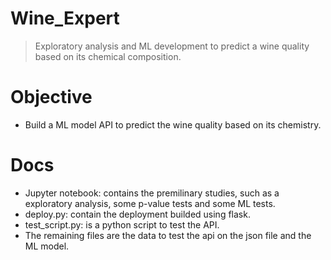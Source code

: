 # Wine_Expert
> Exploratory analysis and ML development to predict a wine quality based on its chemical composition. 

# Objective

- Build a ML model API to predict the wine quality based on its chemistry.

# Docs

- Jupyter notebook: contains the premilinary studies, such as a exploratory analysis, some p-value tests and some ML tests.
- deploy.py: contain the deployment builded using flask.
- test_script.py: is a python script to test the API.
- The remaining files are the data to test the api on the json file and the ML model.
